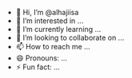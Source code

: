 - 👋 Hi, I’m @alhajiisa
- 👀 I’m interested in ...
- 🌱 I’m currently learning ...
- 💞️ I’m looking to collaborate on ...
- 📫 How to reach me ...
- 😄 Pronouns: ...
- ⚡ Fun fact: ...

<!---
alhajiisa/alhajiisa is a ✨ special ✨ repository because its `README.md` (this file) appears on your GitHub profile.
You can click the Preview link to take a look at your changes.
--->
